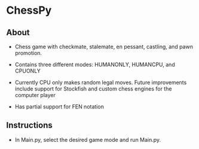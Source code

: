 # ChessPy

## About  

- Chess game with checkmate, stalemate, en pessant, castling, and pawn promotion.

- Contains three different modes: HUMANONLY, HUMANCPU, and CPUONLY

- Currently CPU only makes random legal moves. Future improvements include support for Stockfish and custom chess engines for the computer player

- Has partial support for FEN notation

## Instructions
- In Main.py, select the desired game mode and run Main.py.

